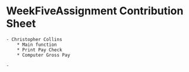 # WeekFiveAssignment Contribution Sheet

	- Christopher Collins
		* Main function
		* Print Pay Check
		* Computer Gross Pay

	- 
